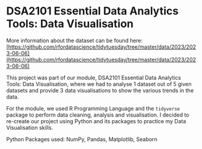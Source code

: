 # DSA2101 Essential Data Analytics Tools: Data Visualisation

More information about the dataset can be found here: [https://github.com/rfordatascience/tidytuesday/tree/master/data/2023/2023-06-06](https://github.com/rfordatascience/tidytuesday/tree/master/data/2023/2023-06-06)

This project was part of our module, DSA2101 Essential Data Analytics Tools: Data Visualisation, where we had to analyse 1 dataset out of 5 given datasets and provide 3 data visualisations to show the various trends in the data.

For the module, we used R Programming Language and the `tidyverse` package to perform data cleaning, analysis and visualisation. I decided to re-create our project using Python and its packages to practice my Data Visualisation skills.

Python Packages used: NumPy, Pandas, Matplotlib, Seaborn
